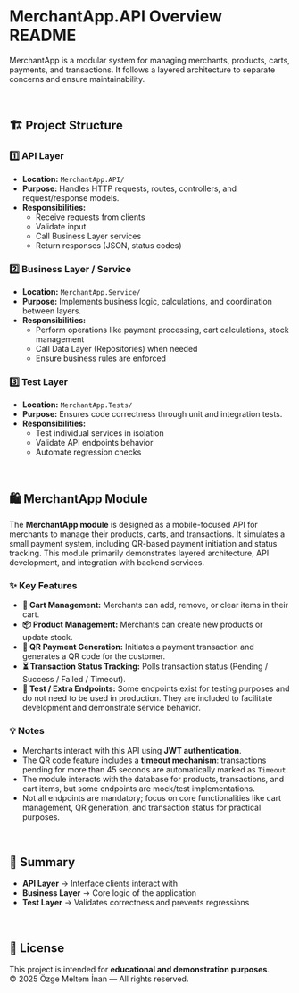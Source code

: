 # MerchantApp.API Overview README

MerchantApp is a modular system for managing merchants, products, carts, payments, and transactions. It follows a layered architecture to separate concerns and ensure maintainability.

<br>

## 🏗️ Project Structure

### 1️⃣ API Layer
- **Location:** `MerchantApp.API/`
- **Purpose:** Handles HTTP requests, routes, controllers, and request/response models.
- **Responsibilities:**
  - Receive requests from clients
  - Validate input
  - Call Business Layer services
  - Return responses (JSON, status codes)

### 2️⃣ Business Layer / Service
- **Location:** `MerchantApp.Service/`
- **Purpose:** Implements business logic, calculations, and coordination between layers.
- **Responsibilities:**
  - Perform operations like payment processing, cart calculations, stock management
  - Call Data Layer (Repositories) when needed
  - Ensure business rules are enforced

### 3️⃣ Test Layer
- **Location:** `MerchantApp.Tests/`
- **Purpose:** Ensures code correctness through unit and integration tests.
- **Responsibilities:**
  - Test individual services in isolation
  - Validate API endpoints behavior
  - Automate regression checks

<br>

## 🛍️ MerchantApp Module

The **MerchantApp module** is designed as a mobile-focused API for merchants to manage their products, carts, and transactions. It simulates a small payment system, including QR-based payment initiation and status tracking. This module primarily demonstrates layered architecture, API development, and integration with backend services.

### ✨ Key Features
- **🛒 Cart Management:** Merchants can add, remove, or clear items in their cart.
- **📦 Product Management:** Merchants can create new products or update stock.
- **📱 QR Payment Generation:** Initiates a payment transaction and generates a QR code for the customer.
- **⏳ Transaction Status Tracking:** Polls transaction status (Pending / Success / Failed / Timeout).
- **🧪 Test / Extra Endpoints:** Some endpoints exist for testing purposes and do not need to be used in production. They are included to facilitate development and demonstrate service behavior.

### 💡 Notes
- Merchants interact with this API using **JWT authentication**.  
- The QR code feature includes a **timeout mechanism**: transactions pending for more than 45 seconds are automatically marked as `Timeout`.  
- The module interacts with the database for products, transactions, and cart items, but some endpoints are mock/test implementations.  
- Not all endpoints are mandatory; focus on core functionalities like cart management, QR generation, and transaction status for practical purposes.

<br>

## 🚀 Summary
- **API Layer** → Interface clients interact with  
- **Business Layer** → Core logic of the application  
- **Test Layer** → Validates correctness and prevents regressions  

<br>

## 📜 License

This project is intended for **educational and demonstration purposes**.  
© 2025 Özge Meltem İnan — All rights reserved.

